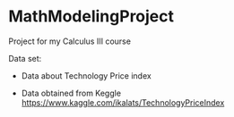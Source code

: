 # MathModelingProject
Project for my Calculus III course

Data set:

- Data about Technology Price index

- Data obtained from Keggle https://www.kaggle.com/ikalats/TechnologyPriceIndex
